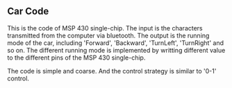 ## Car Code
This is the code of MSP 430 single-chip.
The input is the characters transmitted from the computer via bluetooth.
The output is the running mode of the car, including 'Forward', 'Backward', 'TurnLeft', 'TurnRight' and so on.
The different running mode is implemented by writting different value to the different pins of the MSP 430 single-chip.

The code is simple and coarse. And the control strategy is similar to '0-1' control.
